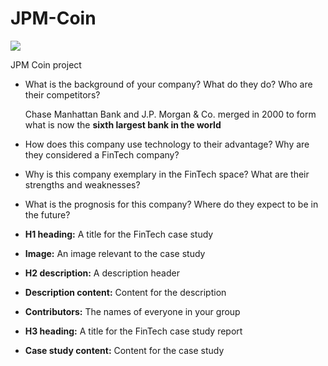# JPM-Coin

![](https://static01.nyt.com/images/2014/12/23/business/dbpix-hack/dbpix-hack-tmagArticle.jpg)

JPM Coin project
* What is the background of your company? What do they do? Who are their competitors?

    Chase Manhattan Bank and J.P. Morgan & Co. merged in 2000 to form what is now the **sixth largest bank in the world**

* How does this company use technology to their advantage? Why are they considered a FinTech company?

* Why is this company exemplary in the FinTech space? What are their strengths and weaknesses?

* What is the prognosis for this company? Where do they expect to be in the future?


* **H1 heading:** A title for the FinTech case study

* **Image:** An image relevant to the case study

* **H2 description:** A description header

* **Description content:** Content for the description

* **Contributors:** The names of everyone in your group

* **H3 heading:** A title for the FinTech case study report

* **Case study content:** Content for the case study
